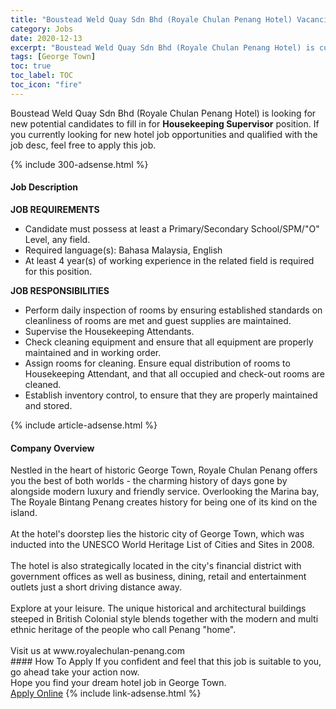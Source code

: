 ```yaml
---
title: "Boustead Weld Quay Sdn Bhd (Royale Chulan Penang Hotel) Vacancies Housekeeping Supervisor" 
category: Jobs 
date: 2020-12-13 
excerpt: "Boustead Weld Quay Sdn Bhd (Royale Chulan Penang Hotel) is currently looking for suitable person to fill in the Housekeeping Supervisor which positioned at George Town" 
tags: [George Town] 
toc: true 
toc_label: TOC 
toc_icon: "fire" 
--- 
```


<p>Boustead Weld Quay Sdn Bhd (Royale Chulan Penang Hotel) is looking for new potential candidates to fill in for <b>Housekeeping Supervisor</b> position. If you currently looking for new hotel job opportunities and qualified with the job desc, feel free to apply this job.
</p>{% include 300-adsense.html %} 
<div><div><div><h4>Job Description</h4></div></div><div><div><span><div><p><strong>JOB REQUIREMENTS</strong></p><ul><li>Candidate must possess at least a Primary/Secondary School/SPM/"O" Level, any field.</li><li>Required language(s): Bahasa Malaysia, English</li><li>At least 4 year(s) of working experience in the related field is required for this position.</li></ul><p><strong>JOB RESPONSIBILITIES</strong></p><ul><li>Perform daily inspection of rooms by ensuring established standards on cleanliness of rooms are met and guest supplies are maintained.&#160;</li><li>Supervise the Housekeeping Attendants.</li><li>Check cleaning equipment and ensure that all equipment are properly maintained and in working order.</li><li>Assign rooms for cleaning. Ensure equal distribution of rooms to Housekeeping Attendant, and that all occupied and check-out rooms are cleaned.</li><li>Establish inventory control, to ensure that they are properly maintained and stored.</li></ul></div></span></div></div></div> 
{% include article-adsense.html %} 
<div><div><div><h4>Company Overview</h4></div></div><div><div><span><div><div>Nestled in the heart of historic George Town, Royale&#160;Chulan Penang offers you the best of both worlds - the charming history of days gone by alongside modern luxury and friendly service. Overlooking the Marina bay, The Royale Bintang Penang creates history for being one of its kind on the island.</div>
<div><br>
At the hotel's doorstep lies the historic city of George Town, which was inducted into the UNESCO World Heritage List of Cities and Sites in 2008.</div>
<div><br>
The hotel is also strategically located in the city's financial district with government offices as well as business, dining, retail and entertainment outlets just a short driving distance away.</div>
<div><br>
Explore at your leisure. The unique historical and architectural buildings steeped in British Colonial style blends together with the modern and multi ethnic heritage of the people who call Penang "home".<br>
&#160;</div>
<div>Visit us at www.royalechulan-penang.com</div></div></span></div></div></div> 
#### How To Apply 
If you confident and feel that this job is suitable to you, go ahead take your action now. <br/> 
Hope you find your dream hotel job in George Town. <br/> 
<a href="https://www.jobstreet.com.my/en/job/housekeeping-supervisor-4436166?jobId=jobstreet-my-job-4436166&sectionRank=30&token=0~4de147c4-71ef-498c-9a72-b0c4fce6a344&fr=SRP%20View%20In%20New%20Ta" class="btn btn--info" target="_blank" rel="nofollow noopenner">Apply Online</a> 
{% include link-adsense.html %} 